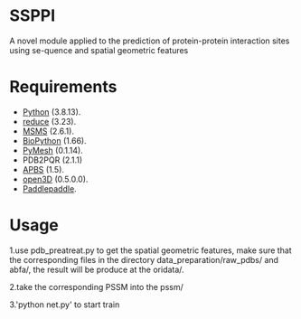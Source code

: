# SSPPI
A novel module applied to the prediction of protein-protein interaction sites using se-quence and spatial geometric features
# Requirements
* [Python](https://www.python.org/) (3.8.13).
* [reduce](http://kinemage.biochem.duke.edu/software/reduce.php) (3.23).
* [MSMS](http://mgltools.scripps.edu/packages/MSMS/) (2.6.1).
* [BioPython](https://github.com/biopython/biopython) (1.66). 
* [PyMesh](https://github.com/PyMesh/PyMesh) (0.1.14).
* PDB2PQR (2.1.1) 
* [APBS](http://www.poissonboltzmann.org/) (1.5).
* [open3D](https://github.com/IntelVCL/Open3D) (0.5.0.0).
* [Paddlepaddle](https://www.paddlepaddle.org.cn/).
# Usage
1.use pdb_preatreat.py to get the spatial geometric features, make sure that the corresponding files in the directory data_preparation/raw_pdbs/ and abfa/, the result will be produce at the oridata/.

2.take the corresponding PSSM into the pssm/

3.'python net.py' to start train
